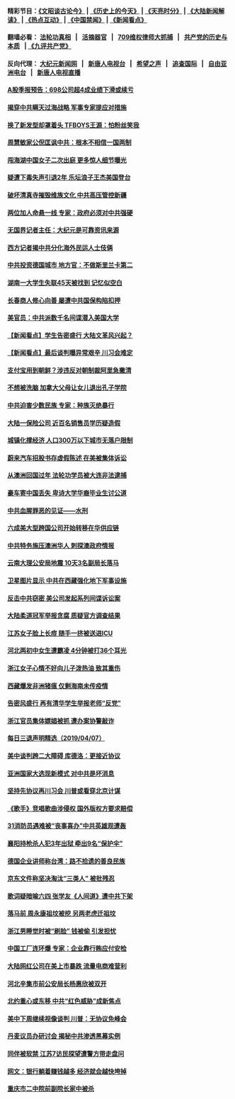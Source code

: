 #### 精彩节目：[《文昭谈古论今》](http://134.209.198.168/wenzhao) | [《历史上的今天》](http://134.209.198.168/today-in-history) | [《天亮时分》](http://134.209.198.168/tianliang) | [《大陆新闻解读》](http://134.209.198.168/ntdtv-comedy) | [《热点互动》](http://134.209.198.168/ntdtv-rdhd)  | [《中国禁闻》](http://134.209.198.168/ntdtv-news) | [《新闻看点》](http://134.209.198.168/news-insight) 

  #### 翻墙必看： [法轮功真相](http://134.209.198.168:10000/videos/truth.html) &nbsp;&nbsp;|&nbsp;&nbsp; [活摘器官](http://134.209.198.168:10000/videos/res/Organs/) &nbsp;&nbsp;|&nbsp;&nbsp; [709维权律师大抓捕](http://134.209.198.168:10000/videos/709/) &nbsp;&nbsp;|&nbsp;&nbsp; [共产党的历史与本质](http://134.209.198.168:10000/videos/ccp.html) &nbsp;&nbsp;| [《九评共产党》](http://134.209.198.168:10000/videos/jiuping/) 

#### 反向代理： [大纪元新闻网](http://134.209.198.168:10080/) &nbsp;&nbsp;|&nbsp;&nbsp; [新唐人电视台](http://134.209.198.168:8000/) &nbsp;&nbsp;|&nbsp;&nbsp; [希望之声](http://134.209.198.168:8200/) &nbsp;&nbsp;|&nbsp;&nbsp; [追查国际](http://134.209.198.168:10010/) &nbsp;&nbsp;|&nbsp;&nbsp; [自由亚洲电台](http://134.209.198.168:9800/) &nbsp;&nbsp;|&nbsp;&nbsp; [新唐人电视直播](http://134.209.198.168/) 

#### [A股季报预告：698公司超4成业绩下滑或续亏](../pages/nsc413/n11172189.md?t=04090037) 

#### [揭穿中共瞒天过海战略 军事专家提应对措施](../pages/nsc413/n11171868.md?t=04090037) 

#### [换了新发型却罩着头 TFBOYS王源：怕粉丝笑我](../pages/nsc413/n11172048.md?t=04090037) 

#### [周慧敏家公倪匡讽中共：根本不相信一国两制](../pages/nsc413/n11170035.md?t=04090037) 

#### [闯海湖中国女子二次出庭 更多惊人细节曝光](../pages/nsc413/n11172253.md?t=04090037) 

#### [疑遭下毒失声引退2年 乐坛浪子王杰美国登台](../pages/nsc413/n11172207.md?t=04090037) 

#### [破坏清真寺摧毁维族文化 中共高压管控新疆](../pages/nsc413/n11171941.md?t=04090037) 

#### [两位加人命悬一线 专家：政府必须对中共强硬](../pages/nsc413/n11172066.md?t=04090037) 

#### [无国界记者主任：大纪元是可靠资讯来源](../pages/nsc413/n11171545.md?t=04090037) 

#### [西方记者揭中共分化海外民运人士伎俩](../pages/nsc413/n11172109.md?t=04090037) 

#### [中共投资德国城市 地方官：不做斯里兰卡第二](../pages/nsc413/n11172078.md?t=04090037) 

#### [湖南一大学生失联45天被找到 记忆似空白](../pages/nsc413/n11171920.md?t=04090037) 

#### [长春商人修心向善 屡遭中共国保构陷扣押](../pages/nsc413/n11170317.md?t=04090037) 

#### [美官员：中共派数千名间谍潜入美国大学](../pages/nsc413/n11172166.md?t=04090037) 

#### [【新闻看点】学生告密盛行 大陆文革风兴起？](../pages/nsc413/n11171842.md?t=04090037) 

#### [【新闻看点】最后谈判曝异常艰辛 川习会难定](../pages/nsc413/n11171698.md?t=04090037) 

#### [支付宝用到朝鲜？涉违反对朝制裁阿里急撇清](../pages/nsc413/n11172025.md?t=04090037) 

#### [不想被洗脑 加拿大父母让女儿退出孔子学院](../pages/nsc413/n11171867.md?t=04090037) 

#### [中共迫害少数民族 专家：种族灭绝暴行](../pages/nsc413/n11171879.md?t=04090037) 

#### [大陆一保险公司 近百名销售员学历疑造假](../pages/nsc413/n11171767.md?t=04090037) 

#### [城镇化撑经济 人口300万以下城市无落户限制](../pages/nsc413/n11171790.md?t=04090037) 

#### [蔚来汽车招股书存虚假陈述 在美被集体诉讼](../pages/nsc413/n11171497.md?t=04090037) 

#### [从澳洲回国过年 法轮功学员被大连非法逮捕](../pages/nsc413/n11171628.md?t=04090037) 

#### [豪车寄中国丢失 卑诗大学华裔毕业生讨公道](../pages/nsc413/n11170541.md?t=04090037) 

#### [中共血腥罪恶的见证——水刑](../pages/nsc413/n11103224.md?t=04090037) 

#### [六成美大型跨国公司开始转移在华供应链](../pages/nsc413/n11171481.md?t=04090037) 

#### [中共特务施压澳洲华人 刺探澳政府情报](../pages/nsc413/n11171224.md?t=04090037) 


#### [云南大理公安局地震 10天3名副局长落马](../pages/nsc413/n11171186.md?t=04090037) 

#### [卫星图片显示 中共在西藏强化地下军事设施](../pages/nsc413/n11171102.md?t=04090037) 

#### [反击中共窃密 美公司发起系列间谍诉讼案](../pages/nsc413/n11170256.md?t=04090037) 

#### [大陆柔道冠军举报贪腐 质疑官方调查结果](../pages/nsc413/n11170818.md?t=04090037) 

#### [江苏女子脸上长痘 随手一挤被送进ICU](../pages/nsc413/n11171060.md?t=04090037) 

#### [河北两初中女生遭霸凌 4分钟被打36个耳光](../pages/nsc413/n11170019.md?t=04090037) 

#### [浙江女子心情不好向儿子泼热油 致其重伤](../pages/nsc413/n11170894.md?t=04090037) 

#### [西藏爆发非洲猪瘟 仅剩海南未传疫情](../pages/nsc413/n11170589.md?t=04090037) 

#### [告密风盛行 再有清华学生举报老师“反党”](../pages/nsc413/n11170269.md?t=04090037) 

#### [浙江官员集体嫖娼被抓 遭办案协警敲诈](../pages/nsc413/n11170454.md?t=04090037) 

#### [每日三退声明精选（2019/04/07）](../pages/nsc413/n11170392.md?t=04090037) 

#### [美中谈判跨二大障碍 库德洛：更接近协议](../pages/nsc413/n11170145.md?t=04090037) 

#### [亚洲国家大选现新模式 对中共是坏消息](../pages/nsc413/n11169953.md?t=04090037) 

#### [坚持先协议再川习会 川普或看穿北京计谋](../pages/nsc413/n11169964.md?t=04090037) 

#### [《歌手》竞唱歌曲涉侵权 国外版权方要求赔偿](../pages/nsc413/n11169817.md?t=04090037) 

#### [31消防员遇难被“丧事喜办”中共英雄观遭轰](../pages/nsc413/n11169860.md?t=04090037) 

#### [襄阳持枪杀人犯3年出狱 牵出9名“保护伞”](../pages/nsc413/n11169883.md?t=04090037) 

#### [德国企业讲师称台湾：路不拾遗的善良民族](../pages/nsc413/n11166763.md?t=04090037) 

#### [京东文件称坚决淘汰“三类人” 被批残忍](../pages/nsc413/n11169733.md?t=04090037) 

#### [歌词疑暗喻六四 张学友《人间道》遭中共下架](../pages/nsc413/n11169410.md?t=04090037) 

#### [落马前 周永康祖坟被挖 另两老虎迁祖坟](../pages/nsc413/n11169448.md?t=04090037) 

#### [浙江男睡觉时被“刷脸” 钱被偷 引发担忧](../pages/nsc413/n11169551.md?t=04090037) 

#### [中国工厂连环爆 专家：企业靠行贿应付安检](../pages/nsc413/n11169508.md?t=04090037) 

#### [大陆网红公司在美上市暴跌 流量电商难营利](../pages/nsc413/n11169489.md?t=04090037) 


#### [河北辛集市前公安局长杨惠欣被双开](../pages/nsc413/n11167788.md?t=04090037) 

#### [北约重心或东移 中共“红色威胁”成新焦点](../pages/nsc413/n11169198.md?t=04090037) 

#### [美中下周继续视像谈判 川普：无协议免峰会](../pages/nsc413/n11168551.md?t=04090037) 

#### [丹麦议员办研讨会 揭秘中共渗透黑幕实例](../pages/nsc413/n11166357.md?t=04090037) 

#### [同伴被软禁 江苏7访民探望遭警方带走盘问](../pages/nsc413/n11168990.md?t=04090037) 

#### [网文：银行躺着赚钱越多 经济就会越快垮掉](../pages/nsc413/n11168937.md?t=04090037) 

#### [重庆市二中院前副院长家中被杀](../pages/nsc413/n11168933.md?t=04090037) 

